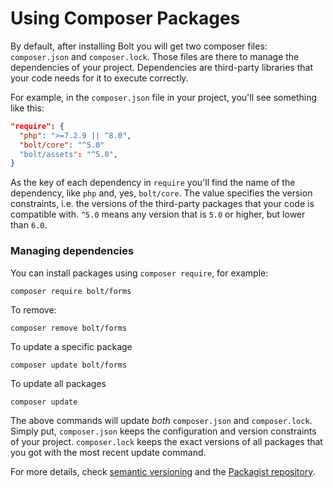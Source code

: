 Using Composer Packages
=======================

By default, after installing Bolt you will get two composer files: `composer.json`
and `composer.lock`. Those files are there to manage the dependencies of your
project. Dependencies are third-party libraries that your code needs for it to
execute correctly.

For example, in the `composer.json` file in your project, you'll see something like this:

```json
"require": {
  "php": ">=7.2.9 || ^8.0",
  "bolt/core": "^5.0"
  "bolt/assets": "^5.0",
}
```

As the key of each dependency in `require` you'll find the name of the dependency,
like `php` and, yes, `bolt/core`. The value specifies the version constraints, i.e.
the versions of the third-party packages that your code is compatible with. `^5.0` means any version that is `5.0`
or higher, but lower than `6.0`.

### Managing dependencies

You can install packages using `composer require`, for example:

```
composer require bolt/forms
```

To remove:

```
composer remove bolt/forms
```

To update a specific package
```
composer update bolt/forms
```

To update all packages
```
composer update
```

The above commands will update *both* `composer.json` and `composer.lock`. Simply put, `composer.json` keeps the 
configuration and version constraints of your project. `composer.lock` keeps the exact versions of all packages
that you got with the most recent update command.

For more details, check [semantic versioning](https://semver.org/) and the [Packagist repository](https://packagist.org/).
